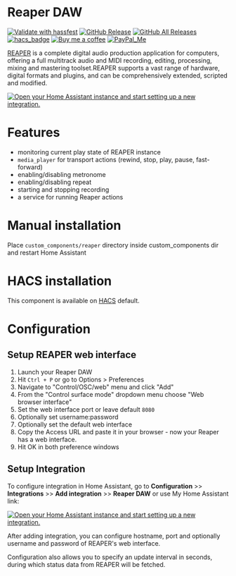 # Reaper DAW

[![Validate with hassfest](https://github.com/kubawolanin/ha-reaper/actions/workflows/hassfest.yml/badge.svg)](https://github.com/kubawolanin/ha-reaper/actions/workflows/hassfest.yml)
[![GitHub Release][releases-shield]][releases]
[![GitHub All Releases][downloads-total-shield]][releases]
[![hacs_badge][hacs-shield]][hacs]
[![Buy me a coffee][buy-me-a-coffee-shield]][buy-me-a-coffee]
[![PayPal_Me][paypal-me-shield]][paypal-me]

[REAPER](https://www.reaper.fm/) is a complete digital audio production application for computers, offering a full multitrack audio and MIDI recording, editing, processing, mixing and mastering toolset.REAPER supports a vast range of hardware, digital formats and plugins, and can be comprehensively extended, scripted and modified.

[![Open your Home Assistant instance and start setting up a new integration.](https://my.home-assistant.io/badges/config_flow_start.svg)](https://my.home-assistant.io/redirect/config_flow_start/?domain=reaper)

# Features

- monitoring current play state of REAPER instance
- `media_player` for transport actions (rewind, stop, play, pause, fast-forward)
- enabling/disabling metronome
- enabling/disabling repeat
- starting and stopping recording
- a service for running Reaper actions

# Manual installation

Place `custom_components/reaper` directory inside custom_components dir and restart Home Assistant

# HACS installation

This component is available on [HACS](https://hacs.xyz) default.

# Configuration

## Setup REAPER web interface

1. Launch your Reaper DAW
1. Hit `Ctrl + P` or go to Options > Preferences
1. Navigate to "Control/OSC/web" menu and click "Add"
1. From the "Control surface mode" dropdown menu choose "Web browser interface"
1. Set the web interface port or leave default `8080`
1. Optionally set username:password
1. Optionally set the default web interface
1. Copy the Access URL and paste it in your browser - now your Reaper has a web interface.
1. Hit OK in both preference windows

## Setup Integration

To configure integration in Home Assistant, go to **Configuration** >> **Integrations** >> **Add integration** >> **Reaper DAW** or use My Home Assistant link:

[![Open your Home Assistant instance and start setting up a new integration.](https://my.home-assistant.io/badges/config_flow_start.svg)](https://my.home-assistant.io/redirect/config_flow_start/?domain=reaper)

After adding integration, you can configure hostname, port and optionally username and password of REAPER's web interface.

Configuration also allows you to specify an update interval in seconds, during which status data from REAPER will be fetched.

[releases]: https://github.com/kubawolanin/ha-reaper/releases
[releases-shield]: https://img.shields.io/github/release/kubawolanin/ha-reaper.svg?style=popout
[downloads-total-shield]: https://img.shields.io/github/downloads/kubawolanin/ha-reaper/total
[buy-me-a-coffee-shield]: https://img.shields.io/static/v1.svg?label=%20&message=Buy%20me%20a%20coffee&color=6f4e37&logo=buy%20me%20a%20coffee&logoColor=white
[hacs-shield]: https://img.shields.io/badge/HACS-Default-orange.svg
[hacs]: https://hacs.xyz/docs/default_repositories
[buy-me-a-coffee]: https://www.buymeacoffee.com/kubawolanin
[paypal-me-shield]: https://img.shields.io/static/v1.svg?label=%20&message=PayPal.Me&logo=paypal
[paypal-me]: https://www.paypal.me/kubawolanin
